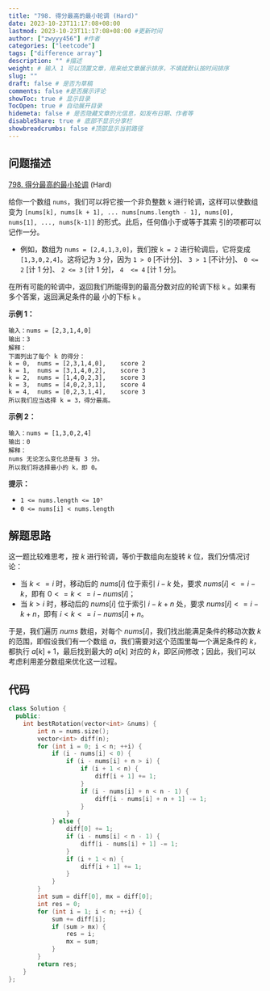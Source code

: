 ```yaml
---
title: "798. 得分最高的最小轮调 (Hard)"
date: 2023-10-23T11:17:08+08:00
lastmod: 2023-10-23T11:17:08+08:00 #更新时间
author: ["zwyyy456"] #作者
categories: ["leetcode"]
tags: ["difference array"]
description: "" #描述
weight: # 输入 1 可以顶置文章，用来给文章展示排序，不填就默认按时间排序
slug: ""
draft: false # 是否为草稿
comments: false #是否展示评论
showToc: true # 显示目录
TocOpen: true # 自动展开目录
hidemeta: false # 是否隐藏文章的元信息，如发布日期、作者等
disableShare: true # 底部不显示分享栏
showbreadcrumbs: false #顶部显示当前路径
---
```

## 问题描述

[798. 得分最高的最小轮调][link] (Hard)

[link]: https://leetcode.cn/problems/smallest-rotation-with-highest-score/

给你一个数组 `nums`，我们可以将它按一个非负整数 `k` 进行轮调，这样可以使数组变为 `[nums[k], nums[k +
1], ... nums[nums.length - 1], nums[0], nums[1], ..., nums[k-1]]` 的形式。此后，任何值小于或等于其索
引的项都可以记作一分。

- 例如，数组为 `nums = [2,4,1,3,0]`，我们按 `k = 2` 进行轮调后，它将变成 `[1,3,0,2,4]`。这将记为 `3`
分，因为 `1 > 0` \[不计分\]、 `3 > 1` \[不计分\]、 `0 <= 2` \[计 1 分\]、 `2 <= 3` \[计 1 分\]， `4 
<= 4` \[计 1 分\]。

在所有可能的轮调中，返回我们所能得到的最高分数对应的轮调下标 `k` 。如果有多个答案，返回满足条件的最
小的下标 `k` 。

**示例 1：**

```
输入：nums = [2,3,1,4,0]
输出：3
解释：
下面列出了每个 k 的得分：
k = 0,  nums = [2,3,1,4,0],    score 2
k = 1,  nums = [3,1,4,0,2],    score 3
k = 2,  nums = [1,4,0,2,3],    score 3
k = 3,  nums = [4,0,2,3,1],    score 4
k = 4,  nums = [0,2,3,1,4],    score 3
所以我们应当选择 k = 3，得分最高。
```

**示例 2：**

```
输入：nums = [1,3,0,2,4]
输出：0
解释：
nums 无论怎么变化总是有 3 分。
所以我们将选择最小的 k，即 0。
```

**提示：**

- `1 <= nums.length <= 10⁵`
- `0 <= nums[i] < nums.length`

## 解题思路

这一题比较难思考，按 $k$ 进行轮调，等价于数组向左旋转 $k$ 位，我们分情况讨论：

- 当 $k <= i$ 时，移动后的 $nums[i]$ 位于索引 $i - k$ 处，要求 $nums[i] <= i - k$，即有 $0 <= k <= i - nums[i]$；
- 当 $k > i$ 时，移动后的 $nums[i]$ 位于索引 $i - k + n$ 处，要求 $nums[i] <= i - k + n$，即有 $i < k <= i - nums[i] + n$。

于是，我们遍历 $nums$ 数组，对每个 $nums[i]$，我们找出能满足条件的移动次数 $k$ 的范围，即假设我们有一个数组 $a$，我们需要对这个范围里每一个满足条件的 $k$，都执行 $a[k] + 1$，最后找到最大的 $a[k]$ 对应的 $k$，即区间修改；因此，我们可以考虑利用差分数组来优化这一过程。

## 代码

```cpp
class Solution {
  public:
    int bestRotation(vector<int> &nums) {
        int n = nums.size();
        vector<int> diff(n);
        for (int i = 0; i < n; ++i) {
            if (i - nums[i] < 0) {
                if (i - nums[i] + n > i) {
                    if (i + 1 < n) {
                        diff[i + 1] += 1;
                    }
                    if (i - nums[i] + n < n - 1) {
                        diff[i - nums[i] + n + 1] -= 1;
                    }
                }
            } else {
                diff[0] += 1;
                if (i - nums[i] < n - 1) {
                    diff[i - nums[i] + 1] -= 1;
                }
                if (i + 1 < n) {
                    diff[i + 1] += 1;
                }
            }
        }
        int sum = diff[0], mx = diff[0];
        int res = 0;
        for (int i = 1; i < n; ++i) {
            sum += diff[i];
            if (sum > mx) {
                res = i;
                mx = sum;
            }
        }
        return res;
    }
};
```